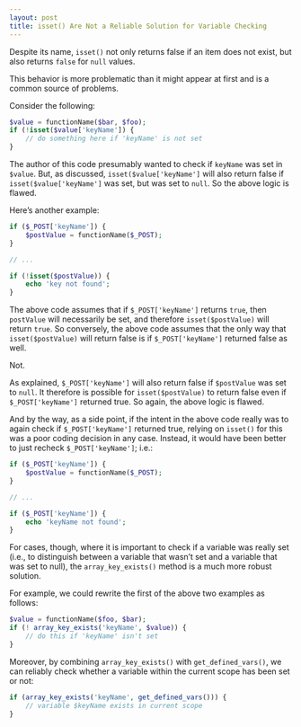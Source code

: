 ```yaml
---
layout: post
title: isset() Are Not a Reliable Solution for Variable Checking
---
```


Despite its name, `isset()` not only returns false if an item does not exist, but also returns `false` for `null` values.

This behavior is more problematic than it might appear at first and is a common source of problems.

Consider the following:

```php
$value = functionName($bar, $foo);
if (!isset($value['keyName']) {
    // do something here if 'keyName' is not set
}
```

The author of this code presumably wanted to check if `keyName` was set in `$value`. But, as discussed, `isset($value['keyName']` will also return false if `isset($value['keyName']` was set, but was set to `null`. So the above logic is flawed.

Here’s another example:

```php
if ($_POST['keyName']) {
    $postValue = functionName($_POST);
}

// ...

if (!isset($postValue)) {
    echo 'key not found';
}
```

The above code assumes that if `$_POST['keyName']` returns `true`, then `postValue` will necessarily be set, and therefore `isset($postValue)` will return `true`. So conversely, the above code assumes that the only way that `isset($postValue)` will return false is if `$_POST['keyName']` returned false as well.

Not.

As explained, `$_POST['keyName']` will also return false if `$postValue` was set to `null`. It therefore is possible for `isset($postValue)` to return false even if `$_POST['keyName']` returned true. So again, the above logic is flawed.

And by the way, as a side point, if the intent in the above code really was to again check if `$_POST['keyName']` returned true, relying on `isset()` for this was a poor coding decision in any case. Instead, it would have been better to just recheck `$_POST['keyName']`; i.e.:

```php
if ($_POST['keyName']) {
    $postValue = functionName($_POST);
}

// ...

if ($_POST['keyName']) {
    echo 'keyName not found';
}
```

For cases, though, where it is important to check if a variable was really set (i.e., to distinguish between a variable that wasn’t set and a variable that was set to null), the `array_key_exists()` method is a much more robust solution.

For example, we could rewrite the first of the above two examples as follows:

```php
$value = functionName($foo, $bar);
if (! array_key_exists('keyName', $value)) {
    // do this if 'keyName' isn't set
}
```

Moreover, by combining `array_key_exists()` with `get_defined_vars()`, we can reliably check whether a variable within the current scope has been set or not:

```php
if (array_key_exists('keyName', get_defined_vars())) {
    // variable $keyName exists in current scope
}
```
